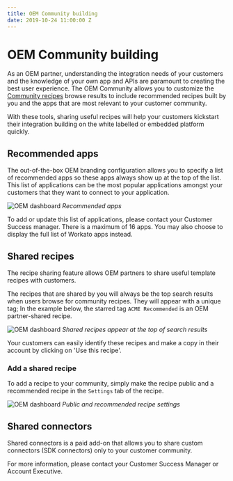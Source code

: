```yaml
---
title: OEM Community building
date: 2019-10-24 11:00:00 Z
---
```


# OEM Community building

As an OEM partner, understanding the integration needs of your customers and the knowledge of your own app and APIs are paramount to creating the best user experience. The OEM Community allows you to customize the [Community recipes](https://www.workato.com/recipes/browse) browse results to include recommended recipes built by you and the apps that are most relevant to your customer community.   

With these tools, sharing useful recipes will help your customers kickstart their integration building on the white labelled or embedded platform quickly.

## Recommended apps
The out-of-the-box OEM branding configuration allows you to specify a list of recommended apps so these apps always show up at the top of the list. This list of applications can be the most popular applications amongst your customers that they want to connect to your application.

![OEM dashboard](~@img/oem/recommended-apps.png)
*Recommended apps*

To add or update this list of applications, please contact your Customer Success manager. There is a maximum of 16 apps. You may also choose to display the full list of Workato apps instead.

## Shared recipes
The recipe sharing feature allows OEM partners to share useful template recipes with customers.

The recipes that are shared by you will always be the top search results when users browse for community recipes. They will appear with a unique tag; In the example below, the starred tag `ACME Recommended` is an OEM partner-shared recipe.

![OEM dashboard](~@img/oem/acme-recommended.png)
*Shared recipes appear at the top of search results*

Your customers can easily identify these recipes and make a copy in their account by clicking on 'Use this recipe'.

### Add a shared recipe
To add a recipe to your community, simply make the recipe public and a recommended recipe in the `Settings` tab of the recipe.

![OEM dashboard](~@img/oem/sharing-recipes.png)
*Public and recommended recipe settings*

## Shared connectors
Shared connectors is a paid add-on that allows you to share custom connectors (SDK connectors) only to your customer community.

For more information, please contact your Customer Success Manager or Account Executive.
